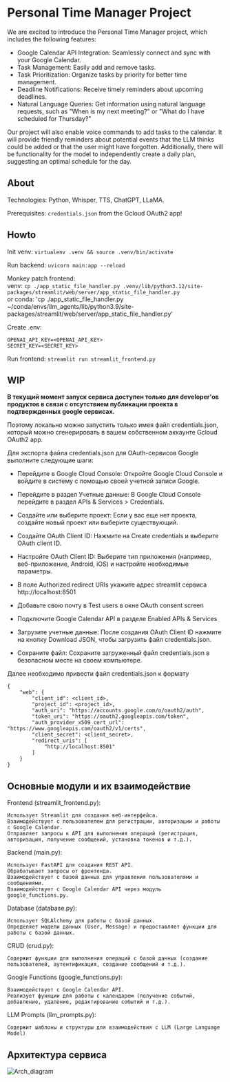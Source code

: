 # Personal Time Manager Project

We are excited to introduce the Personal Time Manager project, which includes the following features:

* Google Calendar API Integration: Seamlessly connect and sync with your Google Calendar.
* Task Management: Easily add and remove tasks.
* Task Prioritization: Organize tasks by priority for better time management.
* Deadline Notifications: Receive timely reminders about upcoming deadlines.
* Natural Language Queries: Get information using natural language requests, such as "When is my next meeting?" or "What do I have scheduled for Thursday?"

Our project will also enable voice commands to add tasks to the calendar. It will provide friendly reminders about potential events that the LLM thinks could be added or that the user might have forgotten. Additionally, there will be functionality for the model to independently create a daily plan, suggesting an optimal schedule for the day.

## About

Technologies: Python, Whisper, TTS, ChatGPT, LLaMA.

Prerequisites: `credentials.json` from the Gcloud OAuth2 app!

## Howto

Init venv: `virtualenv .venv && source .venv/bin/activate`

Run backend: `uvicorn main:app --reload`

Monkey patch frontend:  
venv: `cp ./app_static_file_handler.py .venv/lib/python3.12/site-packages/streamlit/web/server/app_static_file_handler.py`  
or
conda: 'cp ./app_static_file_handler.py ~/conda/envs/llm_agents/lib/python3.9/site-packages/streamlit/web/server/app_static_file_handler.py'

Create .env:

```
OPENAI_API_KEY=<OPENAI_API_KEY>
SECRET_KEY=<SECRET_KEY>
```

Run frontend: `streamlit run streamlit_frontend.py`

## WIP
**В текущий момент запуск сервиса доступен только для developer'ов продуктов в связи с отсутствием публикации проекта в подтвержденных google сервисах.**

Поэтому локально можно запустить только имея файл credentials.json, который можно сгенерировать в вашем собственном аккаунте Gcloud OAuth2 app. 

Для экспорта файла credentials.json для OAuth-сервисов Google выполните следующие шаги:

- Перейдите в Google Cloud Console: Откройте Google Cloud Console и войдите в систему с помощью своей учетной записи Google.

- Перейдите в раздел Учетные данные: В Google Cloud Console перейдите в раздел APIs & Services > Credentials.

- Создайте или выберите проект: Если у вас еще нет проекта, создайте новый проект или выберите существующий.

- Создайте OAuth Client ID: Нажмите на Create credentials и выберите OAuth client ID.

- Настройте OAuth Client ID: Выберите тип приложения (например, веб-приложение, Android, iOS) и настройте необходимые параметры.
  
- В поле Authorized redirect URIs укажите адрес streamlit сервиса http://localhost:8501

- Добавьте свою почту в Test users в окне OAuth consent screen

- Подключите Google Calendar API в разделе Enabled APIs & Services

- Загрузите учетные данные: После создания OAuth Client ID нажмите на кнопку Download JSON, чтобы загрузить файл credentials.json.

- Сохраните файл: Сохраните загруженный файл credentials.json в безопасном месте на своем компьютере.

Далее необходимо привести файл credentials.json к формату
```
{
    "web": {
        "client_id": <client_id>,
        "project_id": <project_id>,
        "auth_uri": "https://accounts.google.com/o/oauth2/auth",
        "token_uri": "https://oauth2.googleapis.com/token",
        "auth_provider_x509_cert_url": "https://www.googleapis.com/oauth2/v1/certs",
        "client_secret": <client_secret>,
        "redirect_uris": [
            "http://localhost:8501"
        ]
    }
}
``` 

## Основные модули и их взаимодействие
Frontend (streamlit_frontend.py):

    Использует Streamlit для создания веб-интерфейса.
    Взаимодействует с пользователем для регистрации, авторизации и работы с Google Calendar.
    Отправляет запросы к API для выполнения операций (регистрация, авторизация, получение сообщений, установка токенов и т.д.).

Backend (main.py):

    Использует FastAPI для создания REST API.
    Обрабатывает запросы от фронтенда.
    Взаимодействует с базой данных для управления пользователями и сообщениями.
    Взаимодействует с Google Calendar API через модуль google_functions.py.

Database (database.py):

    Использует SQLAlchemy для работы с базой данных.
    Определяет модели данных (User, Message) и предоставляет функции для работы с базой данных.

CRUD (crud.py):

    Содержит функции для выполнения операций с базой данных (создание пользователей, аутентификация, создание сообщений и т.д.).

Google Functions (google_functions.py):

    Взаимодействует с Google Calendar API.
    Реализует функции для работы с календарем (получение событий, добавление, удаление, редактирование событий и т.д.).

LLM Prompts (llm_prompts.py):

    Содержит шаблоны и структуры для взаимодействия с LLM (Large Language Model)

## Архитектура сервиса

![Arch_diagram](https://github.com/user-attachments/assets/c9819ea2-bcfb-4d3f-a123-8a902aaaf732)


